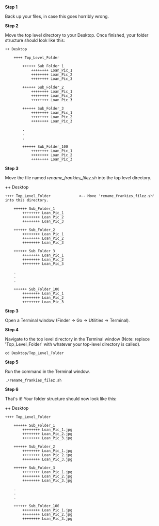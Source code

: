 **Step 1**

Back up your files, in case this goes horribly wrong.

**Step 2**

Move the top level directory to your Desktop. Once finished, your folder structure should look like this:

	++ Desktop

		++++ Top_Level_Folder

			++++++ Sub_Folder_1
				++++++++ Loan_Pic_1
				++++++++ Loan_Pic_2
				++++++++ Loan_Pic_3

			++++++ Sub_Folder_2
				++++++++ Loan_Pic_1
				++++++++ Loan_Pic_2
				++++++++ Loan_Pic_3

			++++++ Sub_Folder_3
				++++++++ Loan_Pic_1
				++++++++ Loan_Pic_2
				++++++++ Loan_Pic_3

			.
			.
			.

			++++++ Sub_Folder_100
				++++++++ Loan_Pic_1
				++++++++ Loan_Pic_2
				++++++++ Loan_Pic_3



**Step 3**

Move the file named _rename_frankies_filez.sh_ into the top level directory.

++ Desktop

	++++ Top_Level_Folder             <-- Move 'rename_frankies_filez.sh' into this directory.

		++++++ Sub_Folder_1
			++++++++ Loan_Pic_1
			++++++++ Loan_Pic_2
			++++++++ Loan_Pic_3

		++++++ Sub_Folder_2
			++++++++ Loan_Pic_1
			++++++++ Loan_Pic_2
			++++++++ Loan_Pic_3

		++++++ Sub_Folder_3
			++++++++ Loan_Pic_1
			++++++++ Loan_Pic_2
			++++++++ Loan_Pic_3

		.
		.
		.

		++++++ Sub_Folder_100
			++++++++ Loan_Pic_1
			++++++++ Loan_Pic_2
			++++++++ Loan_Pic_3



**Step 3**

Open a Terminal window (Finder -> Go -> Utilities -> Terminal).



**Step 4**


Navigate to the top level directory in the Terminal window (Note: replace 'Top_Level_Folder' with whatever your top-level directory is called).

`cd Desktop/Top_Level_Folder`


**Step 5**

Run the command in the Terminal window.

`./rename_frankies_filez.sh`


**Step 6**

That's it! Your folder structure should now look like this:

++ Desktop

	++++ Top_Level_Folder

		++++++ Sub_Folder_1
			++++++++ Loan_Pic_1.jpg
			++++++++ Loan_Pic_2.jpg
			++++++++ Loan_Pic_3.jpg

		++++++ Sub_Folder_2
			++++++++ Loan_Pic_1.jpg
			++++++++ Loan_Pic_2.jpg
			++++++++ Loan_Pic_3.jpg

		++++++ Sub_Folder_3
			++++++++ Loan_Pic_1.jpg
			++++++++ Loan_Pic_2.jpg
			++++++++ Loan_Pic_3.jpg

		.
		.
		.

		++++++ Sub_Folder_100
			++++++++ Loan_Pic_1.jpg
			++++++++ Loan_Pic_2.jpg
			++++++++ Loan_Pic_3.jpg
